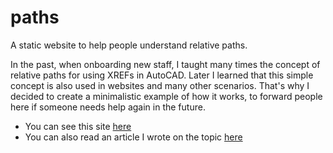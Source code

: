 # paths

A static website to help people understand relative paths.

In the past, when onboarding new staff, I taught many times the concept of relative paths for using XREFs in AutoCAD. Later I learned that this simple concept is also used in websites and many other scenarios. That's why I decided to create a minimalistic example of how it works, to forward people here if someone needs help again in the future.

- You can see this site [here](https://lmponcio.github.io/paths)
- You can also read an article I wrote on the topic [here](https://aloneinthesea.com/2023/09/paths)
